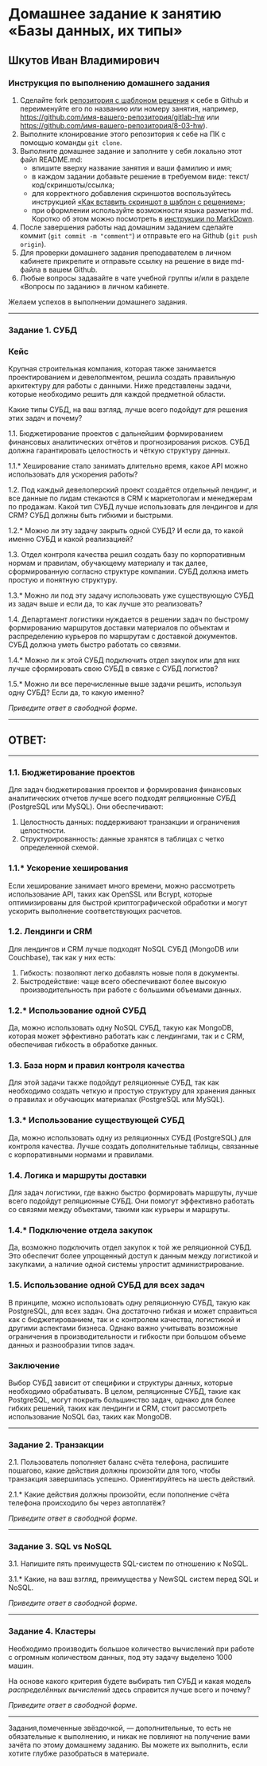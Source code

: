 # Домашнее задание к занятию «Базы данных, их типы»


## Шкутов Иван Владимирович


### Инструкция по выполнению домашнего задания

1. Сделайте fork [репозитория c шаблоном решения](https://github.com/netology-code/sys-pattern-homework) к себе в Github и переименуйте его по названию или номеру занятия, например, https://github.com/имя-вашего-репозитория/gitlab-hw или https://github.com/имя-вашего-репозитория/8-03-hw).
2. Выполните клонирование этого репозитория к себе на ПК с помощью команды `git clone`.
3. Выполните домашнее задание и заполните у себя локально этот файл README.md:
   - впишите вверху название занятия и ваши фамилию и имя;
   - в каждом задании добавьте решение в требуемом виде: текст/код/скриншоты/ссылка;
   - для корректного добавления скриншотов воспользуйтесь инструкцией [«Как вставить скриншот в шаблон с решением»](https://github.com/netology-code/sys-pattern-homework/blob/main/screen-instruction.md);
   - при оформлении используйте возможности языка разметки md. Коротко об этом можно посмотреть в [инструкции по MarkDown](https://github.com/netology-code/sys-pattern-homework/blob/main/md-instruction.md).
4. После завершения работы над домашним заданием сделайте коммит (`git commit -m "comment"`) и отправьте его на Github (`git push origin`).
5. Для проверки домашнего задания преподавателем в личном кабинете прикрепите и отправьте ссылку на решение в виде md-файла в вашем Github.
6. Любые вопросы задавайте в чате учебной группы и/или в разделе «Вопросы по заданию» в личном кабинете.

Желаем успехов в выполнении домашнего задания.

---

### Задание 1. СУБД

### Кейс
Крупная строительная компания, которая также занимается проектированием и девелопментом, решила создать 
правильную архитектуру для работы с данными. Ниже представлены задачи, которые необходимо решить для
каждой предметной области. 

Какие типы СУБД, на ваш взгляд, лучше всего подойдут для решения этих задач и почему? 
 
1.1. Бюджетирование проектов с дальнейшим формированием финансовых аналитических отчётов и прогнозирования рисков.
СУБД должна гарантировать целостность и чёткую структуру данных.

1.1.* Хеширование стало занимать длительно время, какое API можно использовать для ускорения работы? 

1.2. Под каждый девелоперский проект создаётся отдельный лендинг, и все данные по лидам стекаются в CRM к 
маркетологам и менеджерам по продажам. Какой тип СУБД лучше использовать для лендингов и для CRM? 
СУБД должны быть гибкими и быстрыми.

1.2.* Можно ли эту задачу закрыть одной СУБД? И если да, то какой именно СУБД и какой реализацией?

1.3. Отдел контроля качества решил создать базу по корпоративным нормам и правилам, обучающему материалу 
и так далее, сформированную согласно структуре компании. СУБД должна иметь простую и понятную структуру.

1.3.* Можно ли под эту задачу использовать уже существующую СУБД из задач выше и если да, то как лучше это 
реализовать?

1.4. Департамент логистики нуждается в решении задач по быстрому формированию маршрутов доставки материалов 
по объектам и распределению курьеров по маршрутам с доставкой документов. СУБД должна уметь быстро работать
со связями.

1.4.* Можно ли к этой СУБД подключить отдел закупок или для них лучше сформировать свою СУБД в связке с СУБД 
логистов?

1.5.* Можно ли все перечисленные выше задачи решить, используя одну СУБД? Если да, то какую именно?

*Приведите ответ в свободной форме.*

---

## ОТВЕТ:

---

### 1.1. Бюджетирование проектов

Для задач бюджетирования проектов и формирования финансовых аналитических отчетов лучше всего подходят реляционные СУБД (PostgreSQL или MySQL). Они обеспечивают:
1.	Целостность данных: поддерживают транзакции и ограничения целостности.
2.	Структурированность: данные хранятся в таблицах с четко определенной схемой.

   
### 1.1.* Ускорение хеширования

Если хеширование занимает много времени, можно рассмотреть использование API, таких как OpenSSL или Bcrypt, которые оптимизированы для быстрой криптографической обработки и могут ускорить выполнение соответствующих расчетов.


### 1.2. Лендинги и CRM

Для лендингов и CRM лучше подходят NoSQL СУБД (MongoDB или Couchbase), так как у них есть:
1.	Гибкость: позволяют легко добавлять новые поля в документы.
2.	Быстродействие: чаще всего обеспечивают более высокую производительность при работе с большими объемами данных.

   
### 1.2.* Использование одной СУБД

Да, можно использовать одну NoSQL СУБД, такую как MongoDB, которая может эффективно работать как с лендингами, так и с CRM, обеспечивая гибкость в обработке данных.


### 1.3. База норм и правил контроля качества

Для этой задачи также подойдут реляционные СУБД, так как необходимо создать четкую и простую структуру для хранения данных о правилах и обучающих материалах (PostgreSQL или MySQL).


### 1.3.* Использование существующей СУБД

Да, можно использовать одну из реляционных СУБД (PostgreSQL) для контроля качества. Лучше создать дополнительные таблицы, связанные с корпоративными нормами и правилами.


### 1.4. Логика и маршруты доставки

Для задач логистики, где важно быстро формировать маршруты, лучше всего подойдут реляционные СУБД. Они помогут эффективно работать со связями между объектами, такими как курьеры и маршруты.


### 1.4.* Подключение отдела закупок

Да, возможно подключить отдел закупок к той же реляционной СУБД. Это обеспечит более упрощенный доступ к данным между логистикой и закупками, а наличие одной системы упростит администрирование.


### 1.5. Использование одной СУБД для всех задач

В принципе, можно использовать одну реляционную СУБД, такую как PostgreSQL, для всех задач. Она достаточно гибкая и может справиться как с бюджетированием, так и с контролем качества, логистикой и другими аспектами бизнеса. Однако важно учитывать возможные ограничения в производительности и гибкости при большом объеме данных и разнообразии типов задач.


### Заключение

Выбор СУБД зависит от специфики и структуры данных, которые необходимо обрабатывать. В целом, реляционные СУБД, такие как PostgreSQL, могут покрыть большинство задач, однако для более гибких решений, таких как лендинги и CRM, стоит рассмотреть использование NoSQL баз, таких как MongoDB.

---


### Задание 2. Транзакции

2.1. Пользователь пополняет баланс счёта телефона, распишите пошагово, какие действия должны произойти для того, чтобы 
транзакция завершилась успешно. Ориентируйтесь на шесть действий.

2.1.* Какие действия должны произойти, если пополнение счёта телефона происходило бы через автоплатёж?

*Приведите ответ в свободной форме.*

---

### Задание 3. SQL vs NoSQL

3.1. Напишите пять преимуществ SQL-систем по отношению к NoSQL. 

3.1.* Какие, на ваш взгляд, преимущества у NewSQL систем перед SQL и NoSQL.

*Приведите ответ в свободной форме.*

---

### Задание 4. Кластеры

Необходимо производить большое количество вычислений при работе с огромным количеством данных, под эту задачу 
выделено 1000 машин. 

На основе какого критерия будете выбирать тип СУБД и какая модель *распределённых вычислений* 
здесь справится лучше всего и почему?

*Приведите ответ в свободной форме.*

---

Задания,помеченные звёздочкой, — дополнительные, то есть не обязательные к выполнению, и никак не повлияют на получение вами зачёта по этому домашнему заданию. Вы можете их выполнить, если хотите глубже разобраться в материале.
